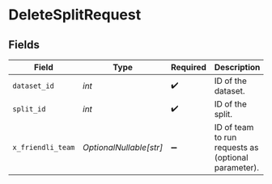 # DeleteSplitRequest


## Fields

| Field                                               | Type                                                | Required                                            | Description                                         |
| --------------------------------------------------- | --------------------------------------------------- | --------------------------------------------------- | --------------------------------------------------- |
| `dataset_id`                                        | *int*                                               | :heavy_check_mark:                                  | ID of the dataset.                                  |
| `split_id`                                          | *int*                                               | :heavy_check_mark:                                  | ID of the split.                                    |
| `x_friendli_team`                                   | *OptionalNullable[str]*                             | :heavy_minus_sign:                                  | ID of team to run requests as (optional parameter). |